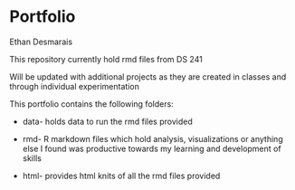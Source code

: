 # Portfolio 
Ethan Desmarais

This repository currently hold rmd files from DS 241

Will be updated with additional projects as they are created in classes and through individual experimentation


This portfolio contains the following folders:

- data- holds data to run the rmd files provided

- rmd- R markdown files which hold analysis, visualizations or anything else I found was productive towards my learning and development of skills

- html- provides html knits of all the rmd files provided
